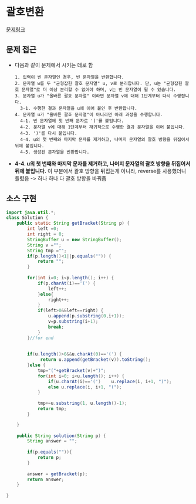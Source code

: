 # 괄호변환

[문제링크](https://programmers.co.kr/learn/courses/30/lessons/60058#qna)

## 문제 접근

- 다음과 같이 문제에서 시키는 데로 함

  ```
  1. 입력이 빈 문자열인 경우, 빈 문자열을 반환합니다. 
  2. 문자열 w를 두 "균형잡힌 괄호 문자열" u, v로 분리합니다. 단, u는 "균형잡힌 괄호 문자열"로 더 이상 분리할 수 없어야 하며, v는 빈 문자열이 될 수 있습니다. 
  3. 문자열 u가 "올바른 괄호 문자열" 이라면 문자열 v에 대해 1단계부터 다시 수행합니다. 
    3-1. 수행한 결과 문자열을 u에 이어 붙인 후 반환합니다. 
  4. 문자열 u가 "올바른 괄호 문자열"이 아니라면 아래 과정을 수행합니다. 
    4-1. 빈 문자열에 첫 번째 문자로 '('를 붙입니다. 
    4-2. 문자열 v에 대해 1단계부터 재귀적으로 수행한 결과 문자열을 이어 붙입니다. 
    4-3. ')'를 다시 붙입니다. 
    4-4. u의 첫 번째와 마지막 문자를 제거하고, 나머지 문자열의 괄호 방향을 뒤집어서 뒤에 붙입니다. 
    4-5. 생성된 문자열을 반환합니다.
  ```

-  **4-4. u의 첫 번째와 마지막 문자를 제거하고, 나머지 문자열의 괄호 방향을 뒤집어서 뒤에 붙입니다.**  이 부분에서 괄호 방향을 뒤집는게 아니라, reverse를 사용했더니 틀렸음 -> 하나 하나 다 괄호 방향을 바꿔줌



## 소스 구현

```java
import java.util.*;
class Solution {
    public static String getBracket(String p) {
		int left =0; 
		int right = 0;
		StringBuffer u = new StringBuffer();
		String v ="";
		String tmp ="";
		if(p.length()<1||p.equals("")) {
			return "";
		}
		
		for(int i=0; i<p.length(); i++) {
			if(p.charAt(i)=='(') {
				left++;
			}else{
				right++;
			}
			if(left>0&&left==right) {
				u.append(p.substring(0,i+1));
				v=p.substring(i+1);
				break;
			}
		}//for end 
		
	
		if(u.length()>0&&u.charAt(0)=='(') {
			 return u.append(getBracket(v)).toString();
		}else {
			tmp="("+getBracket(v)+")";
			for(int i=0; i<u.length(); i++) {
				if(u.charAt(i)=='(')	u.replace(i, i+1, ")");
				else u.replace(i, i+1, "(");
			}
		
			tmp+=u.substring(1, u.length()-1);
			return tmp;
		}

	}
  
	public String solution(String p) {
        String answer = "";
        
        if(p.equals("")){
            return p;
        }
     
        answer = getBracket(p);
        return answer;
    }
    
}
```

